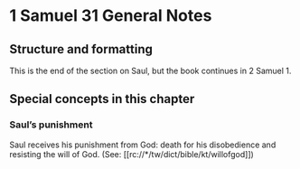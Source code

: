 # 1 Samuel 31 General Notes
## Structure and formatting

This is the end of the section on Saul, but the book continues in 2 Samuel 1.

## Special concepts in this chapter

### Saul’s punishment
Saul receives his punishment from God: death for his disobedience and resisting the will of God. (See: [[rc://*/tw/dict/bible/kt/willofgod]])